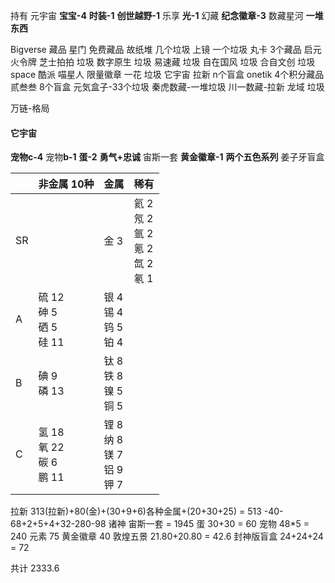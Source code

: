 持有
元宇宙 **宝宝-4** **时装-1** **创世越野-1**
乐享 **光-1**
幻藏 **纪念徽章-3**
数藏星河 **一堆东西**



Bigverse 藏品
星门 免费藏品
故纸堆 几个垃圾
上镜 一个垃圾
丸卡 3个藏品
启元 火令牌
芝士拍拍 垃圾
数字原生 垃圾
易速藏 垃圾
自在国风 垃圾
合自文创 垃圾
space 酷派
喵星人 限量徽章
一花 垃圾
它宇宙 拉新 n个盲盒
onetik 4个积分藏品
贰叁叁 8个盲盒
元気盒子-33个垃圾
秦虎数藏-一堆垃圾
川一数藏-拉新 
龙域 垃圾



万链-格局



#### 它宇宙

**宠物c-4** 宠物**b-1**
**蛋-2**
**勇气+忠诚**
宙斯一套
**黄金徽章-1**
**两个五色系列**
姜子牙盲盒



|      | 非金属 10种                                 | 金属                                         | 稀有                                                   |
| ---- | ------------------------------------------- | -------------------------------------------- | ------------------------------------------------------ |
| SR   |                                             | 金 3                                         | 氦 2<br />氖 2<br />氩 2<br />氪 2<br />氙 2<br />氡 1 |
| A    | 硫 12<br />砷 5<br />硒 5<br />硅 11        | 银 4<br />锡 4<br />钨 5<br />铂 4           |                                                        |
| B    | 碘 9<br />磷 13                             | 钛 8<br />铁 8<br />镍 5<br />铜 5           |                                                        |
| C    | 氢 18<br />氧 22<br />碳 6<br />鹏 11<br /> | 锂 8<br />纳 8<br />镁 7<br />铝 9<br />钾 7 |                                                        |



拉新 313(拉新)+80(金)+(30+9+6)各种金属+(20+30+25) = 513 -40-68+2+5+4+32-280-98
诸神 宙斯一套 = 1945
蛋 30+30 = 60
宠物 48*5 = 240
元素 75
黄金徽章 40
敦煌五景 21.80+20.80 = 42.6
封神版盲盒 24+24+24 = 72

共计 2333.6

